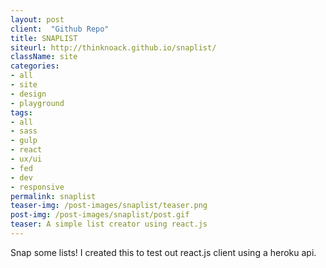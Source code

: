 ```yaml
---
layout: post
client:  "Github Repo"
title: SNAPLIST
siteurl: http://thinknoack.github.io/snaplist/
className: site
categories:
- all
- site
- design
- playground
tags:
- all
- sass
- gulp
- react
- ux/ui
- fed
- dev
- responsive
permalink: snaplist
teaser-img: /post-images/snaplist/teaser.png
post-img: /post-images/snaplist/post.gif
teaser: A simple list creator using react.js
---
```

Snap some lists! I created this to test out react.js client using a heroku api.